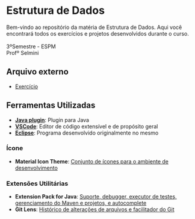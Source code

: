 # Estrutura de Dados 

Bem-vindo ao repositório da matéria de Estrutura de Dados. Aqui você encontrará todos os exercícios e projetos desenvolvidos durante o curso.
<br /> 
<br /> 3ºSemestre - ESPM
<br /> Profº Selmini

## Arquivo externo

- [Exercício](https://drive.google.com/file/d/1GXneszcc3BkYiPpksn20mdT7XZexMvQF/view?usp=sharing)

## Ferramentas Utilizadas

- [**Java plugin**](https://github.com/halcyon/asdf-java): Plugin para Java
- [**VSCode**](https://code.visualstudio.com): Editor de código extensível e de propósito geral
- [**Eclipse**](https://www.eclipse.org/downloads/): Programa desenvolvido originalmente no mesmo

### Ícone

- **Material Icon Theme**: [Conjunto de ícones para o ambiente de desenvolvimento](https://marketplace.visualstudio.com/items?itemName=PKief.material-icon-theme)

### Extensões Utilitárias

- **Extension Pack for Java**: [Suporte, debugger, executor de testes, gerenciamento do Maven e projetos, e autocomplete](https://marketplace.visualstudio.com/items?itemName=vscjava.vscode-java-pack)
- **Git Lens**: [Histórico de alterações de arquivos e facilitador do Git](https://marketplace.visualstudio.com/items?itemName=eamodio.gitlens)
